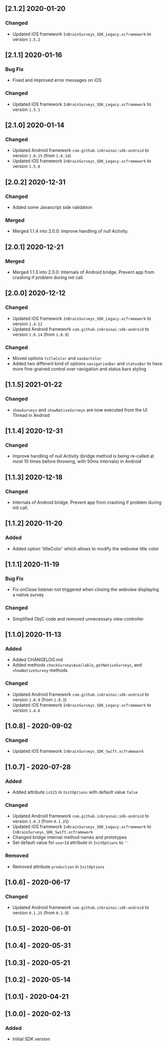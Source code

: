 ## [2.1.2] 2020-01-20
### Changed
- Updated iOS framework `InBrainSurveys_SDK_Legacy.xcframework` to version `1.5.2`

## [2.1.1] 2020-01-16
### Bug Fix
- Fixed and improved error messages on iOS
### Changed
- Updated iOS framework `InBrainSurveys_SDK_Legacy.xcframework` to version `1.5.1`


## [2.1.0] 2020-01-14
### Changed
- Updated Android framework `com.github.inbrainai:sdk-android` to version `1.0.15` (from `1.0.14`)
- Updated iOS framework `InBrainSurveys_SDK_Legacy.xcframework` to version `1.5.0`

## [2.0.2] 2020-12-31
### Changed
- Added some Javascript side validation
### Merged
- Merged 1.1.4 into 2.0.0: Improve handling of null Activity.

## [2.0.1] 2020-12-21
### Merged
- Merged 1.1.3 into 2.0.0: Internals of Android bridge. Prevent app from crashing if problem during init call.

## [2.0.0] 2020-12-12
### Changed
- Updated iOS framework `InBrainSurveys_SDK_Legacy.xcframework` to version `1.4.12`
- Updated Android framework `com.github.inbrainai:sdk-android` to version `1.0.14` (from `1.0.9`)

### Changed
- Moved options `titleColor` and `navbarColor`
- Added two different kind of options `navigationBar` and `statusBar` to have more fine-grained control over navigation and status bars styling
## [1.1.5] 2021-01-22
### Changed
- `showSurveys` and `showNativeSurveys` are now executed from the UI Thread in Android

## [1.1.4] 2020-12-31
### Changed
- Improve handling of null Activity (bridge method is being re-called at most 10 times before throwing, with 50ms intervals) in Android

## [1.1.3] 2020-12-18
### Changed
- Internals of Android bridge. Prevent app from crashing if problem during init call.

## [1.1.2] 2020-11-20
### Added
- Added option 'titleColor' which allows to modify the webview title color

## [1.1.1] 2020-11-19
### Bug Fix
- Fix onClose listener not triggered when closing the webview displaying a native survey
### Changed
- Simplified ObjC code and removed unnecessary view controller 

## [1.1.0] 2020-11-13
### Added
- Added CHANGELOG.md
- Added methods `checkSurveysAvailable`, `getNativeSurveys`, and `showNativeSurvey` methods

### Changed
- Updated Android framework `com.github.inbrainai:sdk-android` to version `1.0.9` (from `1.0.3`)
- Updated iOS framework `InBrainSurveys_SDK_Legacy.xcframework` to version `1.4.6`

## [1.0.8] - 2020-09-02
### Changed
- Updated iOS framework `InBrainSurveys_SDK_Swift.xcframework`

## [1.0.7] - 2020-07-28
### Added
- Added attribute `isS2S` in `InitOptions` with default value `false`

### Changed
- Updated Android framework `com.github.inbrainai:sdk-android` to version `1.0.3` (from `0.1.25`)
- Updated iOS framework `InBrainSurveys_SDK_Legacy.xcframework` to `InBrainSurveys_SDK_Swift.xcframework`
- Changed bridge internal method names and prototypes
- Set default value for `userId` attribute in `InitOptions` to `''` 

### Removed
- Removed attribute `production` in `InitOptions`

## [1.0.6] - 2020-06-17
### Changed
- Updated Android framework `com.github.inbrainai:sdk-android` to version `0.1.25` (from `0.1.9`)

## [1.0.5] - 2020-06-01

## [1.0.4] - 2020-05-31

## [1.0.3] - 2020-05-21

## [1.0.2] - 2020-05-14

## [1.0.1] - 2020-04-21

## [1.0.0] - 2020-02-13
### Added
- Initial SDK version

